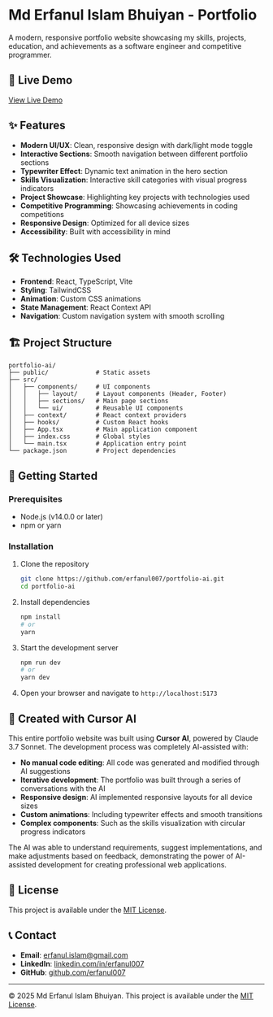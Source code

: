 # Md Erfanul Islam Bhuiyan - Portfolio

A modern, responsive portfolio website showcasing my skills, projects, education, and achievements as a software engineer and competitive programmer.

## 🚀 Live Demo

[View Live Demo](https://erfanul007.github.io/portfolio-ai/)

## ✨ Features

- **Modern UI/UX**: Clean, responsive design with dark/light mode toggle
- **Interactive Sections**: Smooth navigation between different portfolio sections
- **Typewriter Effect**: Dynamic text animation in the hero section
- **Skills Visualization**: Interactive skill categories with visual progress indicators
- **Project Showcase**: Highlighting key projects with technologies used
- **Competitive Programming**: Showcasing achievements in coding competitions
- **Responsive Design**: Optimized for all device sizes
- **Accessibility**: Built with accessibility in mind

## 🛠️ Technologies Used

- **Frontend**: React, TypeScript, Vite
- **Styling**: TailwindCSS
- **Animation**: Custom CSS animations
- **State Management**: React Context API
- **Navigation**: Custom navigation system with smooth scrolling

## 🏗️ Project Structure

```
portfolio-ai/
├── public/             # Static assets
├── src/
│   ├── components/     # UI components
│   │   ├── layout/     # Layout components (Header, Footer)
│   │   ├── sections/   # Main page sections
│   │   └── ui/         # Reusable UI components
│   ├── context/        # React context providers
│   ├── hooks/          # Custom React hooks
│   ├── App.tsx         # Main application component
│   ├── index.css       # Global styles
│   └── main.tsx        # Application entry point
└── package.json        # Project dependencies
```

## 🚀 Getting Started

### Prerequisites

- Node.js (v14.0.0 or later)
- npm or yarn

### Installation

1. Clone the repository
   ```bash
   git clone https://github.com/erfanul007/portfolio-ai.git
   cd portfolio-ai
   ```

2. Install dependencies
   ```bash
   npm install
   # or
   yarn
   ```

3. Start the development server
   ```bash
   npm run dev
   # or
   yarn dev
   ```

4. Open your browser and navigate to `http://localhost:5173`

## 🤖 Created with Cursor AI

This entire portfolio website was built using **Cursor AI**, powered by Claude 3.7 Sonnet. The development process was completely AI-assisted with:

- **No manual code editing**: All code was generated and modified through AI suggestions
- **Iterative development**: The portfolio was built through a series of conversations with the AI
- **Responsive design**: AI implemented responsive layouts for all device sizes
- **Custom animations**: Including typewriter effects and smooth transitions
- **Complex components**: Such as the skills visualization with circular progress indicators

The AI was able to understand requirements, suggest implementations, and make adjustments based on feedback, demonstrating the power of AI-assisted development for creating professional web applications.

## 📝 License

This project is available under the [MIT License](LICENSE).

## 📞 Contact

- **Email**: erfanul.islam@gmail.com
- **LinkedIn**: [linkedin.com/in/erfanul007](https://linkedin.com/in/erfanul007)
- **GitHub**: [github.com/erfanul007](https://github.com/erfanul007)

---

© 2025 Md Erfanul Islam Bhuiyan. This project is available under the [MIT License](LICENSE).
